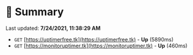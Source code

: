 # 📖 Summary
Last updated: **7/24/2021, 11:38:29 AM**

- `GET` [https://uptimerfree.tk](https://uptimerfree.tk) - **Up** (5890ms)
- `GET` [https://monitoruptimer.tk](https://monitoruptimer.tk) - **Up** (460ms)
